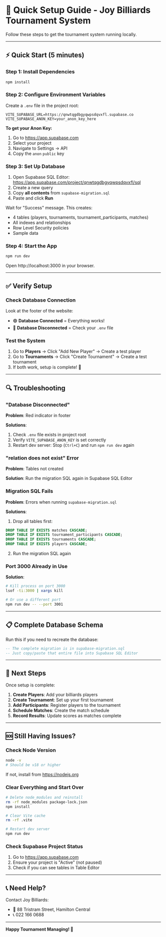 # 🚀 Quick Setup Guide - Joy Billiards Tournament System

Follow these steps to get the tournament system running locally.

---

## ⚡ Quick Start (5 minutes)

### Step 1: Install Dependencies
```bash
npm install
```

### Step 2: Configure Environment Variables

Create a `.env` file in the project root:

```env
VITE_SUPABASE_URL=https://qnwtqgdbgyqwpsdqvxfl.supabase.co
VITE_SUPABASE_ANON_KEY=your_anon_key_here
```

**To get your Anon Key:**
1. Go to https://app.supabase.com
2. Select your project
3. Navigate to Settings → API
4. Copy the `anon` `public` key

### Step 3: Set Up Database

1. Open Supabase SQL Editor: https://app.supabase.com/project/qnwtqgdbgyqwpsdqvxfl/sql
2. Create a new query
3. Copy **all contents** from `supabase-migration.sql`
4. Paste and click **Run**

Wait for "Success" message. This creates:
- 4 tables (players, tournaments, tournament_participants, matches)
- All indexes and relationships
- Row Level Security policies
- Sample data

### Step 4: Start the App
```bash
npm run dev
```

Open http://localhost:3000 in your browser.

---

## ✅ Verify Setup

### Check Database Connection
Look at the footer of the website:
- 🟢 **Database Connected** = Everything works!
- 🔴 **Database Disconnected** = Check your `.env` file

### Test the System
1. Go to **Players** → Click "Add New Player" → Create a test player
2. Go to **Tournaments** → Click "Create Tournament" → Create a test tournament
3. If both work, setup is complete! 🎉

---

## 🔍 Troubleshooting

### "Database Disconnected"
**Problem**: Red indicator in footer

**Solutions**:
1. Check `.env` file exists in project root
2. Verify `VITE_SUPABASE_ANON_KEY` is set correctly
3. Restart dev server: Stop (`Ctrl+C`) and run `npm run dev` again

### "relation does not exist" Error
**Problem**: Tables not created

**Solution**: 
Run the migration SQL again in Supabase SQL Editor

### Migration SQL Fails
**Problem**: Errors when running `supabase-migration.sql`

**Solutions**:
1. Drop all tables first:
```sql
DROP TABLE IF EXISTS matches CASCADE;
DROP TABLE IF EXISTS tournament_participants CASCADE;
DROP TABLE IF EXISTS tournaments CASCADE;
DROP TABLE IF EXISTS players CASCADE;
```
2. Run the migration SQL again

### Port 3000 Already in Use
**Solution**:
```bash
# Kill process on port 3000
lsof -ti:3000 | xargs kill

# Or use a different port
npm run dev -- --port 3001
```

---

## 📋 Complete Database Schema

Run this if you need to recreate the database:

```sql
-- The complete migration is in supabase-migration.sql
-- Just copy/paste that entire file into Supabase SQL Editor
```

---

## 🎯 Next Steps

Once setup is complete:

1. **Create Players**: Add your billiards players
2. **Create Tournament**: Set up your first tournament
3. **Add Participants**: Register players to the tournament
4. **Schedule Matches**: Create the match schedule
5. **Record Results**: Update scores as matches complete

---

## 🆘 Still Having Issues?

### Check Node Version
```bash
node -v
# Should be v18 or higher
```

If not, install from https://nodejs.org

### Clear Everything and Start Over
```bash
# Delete node_modules and reinstall
rm -rf node_modules package-lock.json
npm install

# Clear Vite cache
rm -rf .vite

# Restart dev server
npm run dev
```

### Check Supabase Project Status
1. Go to https://app.supabase.com
2. Ensure your project is "Active" (not paused)
3. Check if you can see tables in Table Editor

---

## 📞 Need Help?

Contact Joy Billiards:
- 📍 88 Tristram Street, Hamilton Central
- 📞 022 166 0688

---

**Happy Tournament Managing! 🎱**


